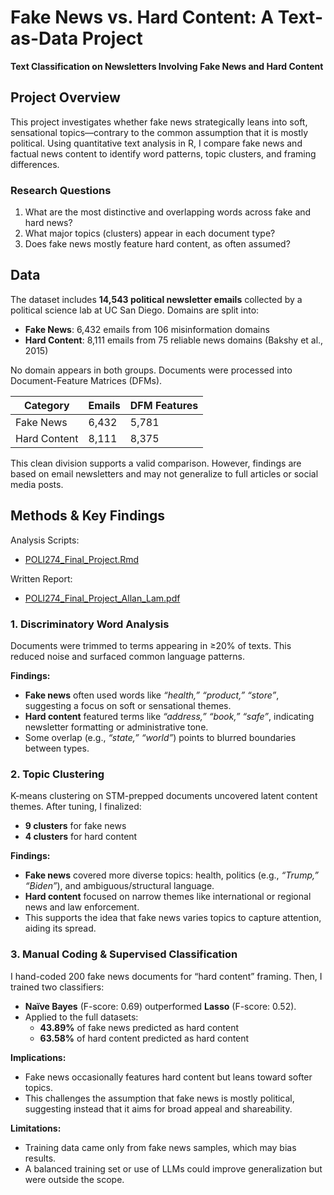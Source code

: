 # Fake News vs. Hard Content: A Text-as-Data Project

**Text Classification on Newsletters Involving Fake News and Hard Content**

## Project Overview

This project investigates whether fake news strategically leans into soft, sensational topics—contrary to the common assumption that it is mostly political. Using quantitative text analysis in R, I compare fake news and factual news content to identify word patterns, topic clusters, and framing differences.

### Research Questions

1. What are the most distinctive and overlapping words across fake and hard news?
2. What major topics (clusters) appear in each document type?
3. Does fake news mostly feature hard content, as often assumed?

## Data

The dataset includes **14,543 political newsletter emails** collected by a political science lab at UC San Diego. Domains are split into:

- **Fake News**: 6,432 emails from 106 misinformation domains
- **Hard Content**: 8,111 emails from 75 reliable news domains (Bakshy et al., 2015)

No domain appears in both groups. Documents were processed into Document-Feature Matrices (DFMs).

| Category      | Emails | DFM Features |
|---------------|--------|--------------|
| Fake News     | 6,432  | 5,781        |
| Hard Content  | 8,111  | 8,375        |

This clean division supports a valid comparison. However, findings are based on email newsletters and may not generalize to full articles or social media posts.

## Methods & Key Findings

Analysis Scripts:
- [POLI274_Final_Project.Rmd](./POLI274_Final_Project.Rmd)

Written Report:
- [POLI274_Final_Project_Allan_Lam.pdf](./POLI274_Final_Project_Allan_Lam.pdf)

### 1. Discriminatory Word Analysis

Documents were trimmed to terms appearing in ≥20% of texts. This reduced noise and surfaced common language patterns.

**Findings:**
- **Fake news** often used words like _“health,” “product,” “store”_, suggesting a focus on soft or sensational themes.
- **Hard content** featured terms like _“address,” “book,” “safe”_, indicating newsletter formatting or administrative tone.
- Some overlap (e.g., _“state,” “world”_) points to blurred boundaries between types.

### 2. Topic Clustering

K-means clustering on STM-prepped documents uncovered latent content themes. After tuning, I finalized:

- **9 clusters** for fake news
- **4 clusters** for hard content

**Findings:**
- **Fake news** covered more diverse topics: health, politics (e.g., _“Trump,” “Biden”_), and ambiguous/structural language.
- **Hard content** focused on narrow themes like international or regional news and law enforcement.
- This supports the idea that fake news varies topics to capture attention, aiding its spread.

### 3. Manual Coding & Supervised Classification

I hand-coded 200 fake news documents for “hard content” framing. Then, I trained two classifiers:

- **Naïve Bayes** (F-score: 0.69) outperformed **Lasso** (F-score: 0.52).
- Applied to the full datasets:
  - **43.89%** of fake news predicted as hard content
  - **63.58%** of hard content predicted as hard content

**Implications:**
- Fake news occasionally features hard content but leans toward softer topics.
- This challenges the assumption that fake news is mostly political, suggesting instead that it aims for broad appeal and shareability.

**Limitations:**
- Training data came only from fake news samples, which may bias results.
- A balanced training set or use of LLMs could improve generalization but were outside the scope.
